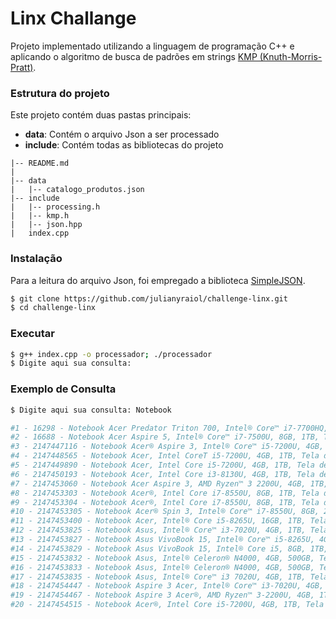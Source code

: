 # Linx Challange 

Projeto implementado utilizando a linguagem de programação C++ e aplicando o algoritmo de busca de padrões em strings [KMP (Knuth-Morris-Pratt)](https://www.ime.usp.br/~pf/estruturas-de-dados/aulas/kmp.html). 

### Estrutura do projeto

Este projeto contém duas pastas principais:

* **data**: Contém o arquivo Json a ser processado
* **include**: Contém todas as bibliotecas do projeto

```
|-- README.md
|
|-- data
|   |-- catalogo_produtos.json
|-- include
|   |-- processing.h
|   |-- kmp.h
|   |-- json.hpp   
|   index.cpp
```

### Instalação
Para a leitura do arquivo Json, foi empregado a biblioteca [SimpleJSON](https://github.com/nbsdx/SimpleJSON).

```bash
$ git clone https://github.com/julianyraiol/challenge-linx.git
$ cd challenge-linx
```

### Executar
```bash
$ g++ index.cpp -o processador; ./processador
$ Digite aqui sua consulta: 
```

### Exemplo de Consulta
```bash
$ Digite aqui sua consulta: Notebook

#1 - 16298 - Notebook Acer Predator Triton 700, Intel® Core™ i7-7700HQ, 32GB, SSD 512GB, NVIDIA® GeForce® GTX 1080 - PT715-51-77DD
#2 - 16688 - Notebook Acer Aspire 5, Intel® Core™ i7-7500U, 8GB, 1TB, Tela de 15,6'', Nvidia GeForce
#3 - 2147447116 - Notebook Acer® Aspire 3, Intel® Core™ i5-7200U, 4GB, 1TB, Tela de 15,6\", Intel® HD Graphics 620 - A315-53-55DD
#4 - 2147448565 - Notebook Acer, Intel CoreT i5-7200U, 4GB, 1TB, Tela de 15,6\", Intel® HD Graphics 620, Aspire 3 - A315-53-5100
#5 - 2147449890 - Notebook Acer, Intel Core i5-7200U, 4GB, 1TB, Tela de 15,6\", Gráficos HD Intel® 620, Preto - Aspire 5 - A515-51-58DG
#6 - 2147450193 - Notebook Acer, Intel Core i3-8130U, 4GB, 1TB, Tela de 15,6\", Gráficos HD Intel® 620 - Aspire 5 - A515-51-37LG
#7 - 2147453060 - Notebook Acer Aspire 3, AMD Ryzen™ 3 2200U, 4GB, 1TB, Tela de 15.6”, Preto - A315-41-R790
#8 - 2147453303 - Notebook Acer®, Intel Core i7-8550U, 8GB, 1TB, Tela de 15,6\", Cinza - Aspire 5 - A515-51-C0ZG
#9 - 2147453304 - Notebook Acer®, Intel Core i7-8550U, 8GB, 1TB, Tela de 15,6\", Gráficos HD Intel® 620, Preto - Aspire 5 - A515-51-C2TQ
#10 - 2147453305 - Notebook Acer® Spin 3, Intel® Core™ i7-8550U, 8GB, 256GB SSD, Tela de 14\", Intel® UHD Graphics 620 - SP314-51-C3ZZ
#11 - 2147453400 - Notebook Acer, Intel® Core i5-8265U, 16GB, 1TB, Tela de 15,6\", Prata, Aspire 5 - A515-52G-57NL
#12 - 2147453825 - Notebook Asus, Intel® Core™ i3-7020U, 4GB, 1TB, Tela 15,6\", Cinza - X543UA-GO2196T
#13 - 2147453827 - Notebook Asus VivoBook 15, Intel® Core™ i5-8265U, 4GB, 1TB, Tela de 15,6\", Cinza Escuro - X512FA-BR566T
#14 - 2147453829 - Notebook Asus VivoBook 15, Intel® Core i5, 8GB, 1TB, Tela de 15,6\", Prata - X512FA-BR569T
#15 - 2147453832 - Notebook Asus, Intel® Celeron® N4000, 4GB, 500GB, Tela de 15.6\", Cinza Escuro - X543MA-GO594T
#16 - 2147453833 - Notebook Asus, Intel® Celeron® N4000, 4GB, 500GB, Tela de 15.6\", Prata Metálico - X543MA-GO595T
#17 - 2147453835 - Notebook Asus, Intel® Core™ i3 7020U, 4GB, 1TB, Tela de 15,6\", Cinza - X543UA-GO2194T
#18 - 2147454447 - Notebook Aspire 3 Acer, Intel® Core™ i3-7020U, 4GB, 1TB, Tela de 15.6\" - A315-53-333H
#19 - 2147454467 - Notebook Aspire 3 Acer®, AMD Ryzen™ 3-2200U, 4GB, 1TB, Tela de 15,6'' - A315-41-R790 + Mochila Green
#20 - 2147454515 - Notebook Acer®, Intel Core i5-7200U, 4GB, 1TB, Tela de 15.6'', Gráficos HD Intel® 620, Aspire 5 - A515-51-52M7

```






